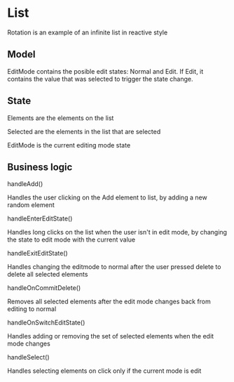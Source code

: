 # List

Rotation is an example of an infinite list in reactive style

## Model

EditMode contains the posible edit states: Normal and Edit. If Edit, it contains the value that was selected to trigger the state change.

## State

Elements are the elements on the list

Selected are the elements in the list that are selected

EditMode is the current editing mode state

## Business logic

handleAdd()

Handles the user clicking on the Add element to list, by adding a new random element

handleEnterEditState()

Handles long clicks on the list when the user isn't in edit mode, by changing the state to edit mode with the current value

handleExitEditState()

Handles changing the editmode to normal after the user pressed delete to delete all selected elements

handleOnCommitDelete()

Removes all selected elements after the edit mode changes back from editing to normal 

handleOnSwitchEditState()

Handles adding or removing the set of selected elements when the edit mode changes

handleSelect()

Handles selecting elements on click only if the current mode is edit

